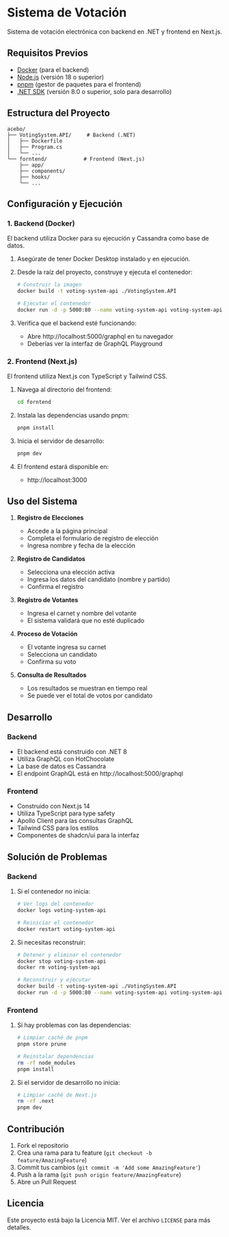 # Sistema de Votación

Sistema de votación electrónica con backend en .NET y frontend en Next.js.

## Requisitos Previos

- [Docker](https://www.docker.com/products/docker-desktop/) (para el backend)
- [Node.js](https://nodejs.org/) (versión 18 o superior)
- [pnpm](https://pnpm.io/) (gestor de paquetes para el frontend)
- [.NET SDK](https://dotnet.microsoft.com/download) (versión 8.0 o superior, solo para desarrollo)

## Estructura del Proyecto

```
acebo/
├── VotingSystem.API/     # Backend (.NET)
│   ├── Dockerfile
│   ├── Program.cs
│   └── ...
└── forntend/            # Frontend (Next.js)
    ├── app/
    ├── components/
    ├── hooks/
    └── ...
```

## Configuración y Ejecución

### 1. Backend (Docker)

El backend utiliza Docker para su ejecución y Cassandra como base de datos.

1. Asegúrate de tener Docker Desktop instalado y en ejecución.

2. Desde la raíz del proyecto, construye y ejecuta el contenedor:
   ```bash
   # Construir la imagen
   docker build -t voting-system-api ./VotingSystem.API

   # Ejecutar el contenedor
   docker run -d -p 5000:80 --name voting-system-api voting-system-api
   ```

3. Verifica que el backend esté funcionando:
   - Abre http://localhost:5000/graphql en tu navegador
   - Deberías ver la interfaz de GraphQL Playground

### 2. Frontend (Next.js)

El frontend utiliza Next.js con TypeScript y Tailwind CSS.

1. Navega al directorio del frontend:
   ```bash
   cd forntend
   ```

2. Instala las dependencias usando pnpm:
   ```bash
   pnpm install
   ```

3. Inicia el servidor de desarrollo:
   ```bash
   pnpm dev
   ```

4. El frontend estará disponible en:
   - http://localhost:3000

## Uso del Sistema

1. **Registro de Elecciones**
   - Accede a la página principal
   - Completa el formulario de registro de elección
   - Ingresa nombre y fecha de la elección

2. **Registro de Candidatos**
   - Selecciona una elección activa
   - Ingresa los datos del candidato (nombre y partido)
   - Confirma el registro

3. **Registro de Votantes**
   - Ingresa el carnet y nombre del votante
   - El sistema validará que no esté duplicado

4. **Proceso de Votación**
   - El votante ingresa su carnet
   - Selecciona un candidato
   - Confirma su voto

5. **Consulta de Resultados**
   - Los resultados se muestran en tiempo real
   - Se puede ver el total de votos por candidato

## Desarrollo

### Backend

- El backend está construido con .NET 8
- Utiliza GraphQL con HotChocolate
- La base de datos es Cassandra
- El endpoint GraphQL está en http://localhost:5000/graphql

### Frontend

- Construido con Next.js 14
- Utiliza TypeScript para type safety
- Apollo Client para las consultas GraphQL
- Tailwind CSS para los estilos
- Componentes de shadcn/ui para la interfaz

## Solución de Problemas

### Backend

1. Si el contenedor no inicia:
   ```bash
   # Ver logs del contenedor
   docker logs voting-system-api

   # Reiniciar el contenedor
   docker restart voting-system-api
   ```

2. Si necesitas reconstruir:
   ```bash
   # Detener y eliminar el contenedor
   docker stop voting-system-api
   docker rm voting-system-api

   # Reconstruir y ejecutar
   docker build -t voting-system-api ./VotingSystem.API
   docker run -d -p 5000:80 --name voting-system-api voting-system-api
   ```

### Frontend

1. Si hay problemas con las dependencias:
   ```bash
   # Limpiar caché de pnpm
   pnpm store prune

   # Reinstalar dependencias
   rm -rf node_modules
   pnpm install
   ```

2. Si el servidor de desarrollo no inicia:
   ```bash
   # Limpiar caché de Next.js
   rm -rf .next
   pnpm dev
   ```

## Contribución

1. Fork el repositorio
2. Crea una rama para tu feature (`git checkout -b feature/AmazingFeature`)
3. Commit tus cambios (`git commit -m 'Add some AmazingFeature'`)
4. Push a la rama (`git push origin feature/AmazingFeature`)
5. Abre un Pull Request

## Licencia

Este proyecto está bajo la Licencia MIT. Ver el archivo `LICENSE` para más detalles. 